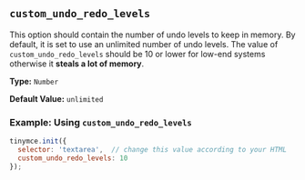 
## `custom_undo_redo_levels`

This option should contain the number of undo levels to keep in memory. By default, it is set to use an unlimited number of undo levels. The value of `custom_undo_redo_levels` should be 10 or lower for low-end systems otherwise it **steals a lot of memory**.

**Type:** `Number`

**Default Value:** `unlimited`

### Example: Using `custom_undo_redo_levels`

```js
tinymce.init({
  selector: 'textarea',  // change this value according to your HTML
  custom_undo_redo_levels: 10
});
```
